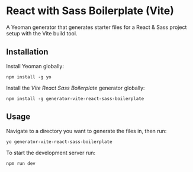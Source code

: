 # React with Sass Boilerplate (Vite)

A Yeoman generator that generates starter files for a React & Sass project setup with the Vite build tool.

## Installation

Install Yeoman globally:

```
npm install -g yo
```

Install the _Vite React Sass Boilerplate_ generator globally:

```
npm install -g generator-vite-react-sass-boilerplate
```

## Usage

Navigate to a directory you want to generate the files in, then run:

```
yo generator-vite-react-sass-boilerplate
```

To start the development server run:

```
npm run dev
```
